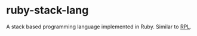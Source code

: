 # ruby-stack-lang
 A stack based programming language implemented in Ruby. Similar to [RPL](https://en.wikipedia.org/wiki/RPL_(programming_language)).
